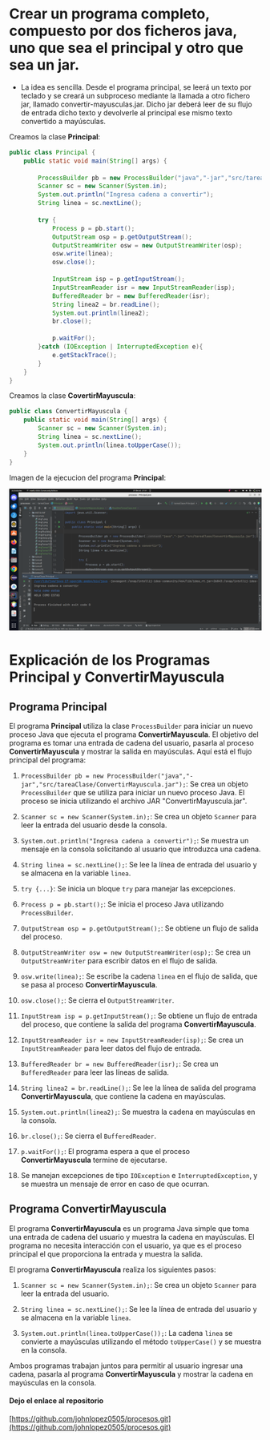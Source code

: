 # Crear un programa completo, compuesto por dos ficheros java, uno que sea el principal y otro que sea un jar.
* La idea es sencilla. Desde el programa principal, se leerá un texto por teclado y se creará un subproceso 
  mediante la llamada a otro fichero jar, llamado convertir-mayusculas.jar. Dicho jar deberá leer de su flujo
  de entrada dicho texto y devolverle al principal ese mismo texto convertido a mayúsculas.

Creamos la clase **Principal**:

```java
public class Principal {
    public static void main(String[] args) {

        ProcessBuilder pb = new ProcessBuilder("java","-jar","src/tareaClase/ConvertirMayuscula.jar");
        Scanner sc = new Scanner(System.in);
        System.out.println("Ingresa cadena a convertir");
        String linea = sc.nextLine();

        try {
            Process p = pb.start();
            OutputStream osp = p.getOutputStream();
            OutputStreamWriter osw = new OutputStreamWriter(osp);
            osw.write(linea);
            osw.close();

            InputStream isp = p.getInputStream();
            InputStreamReader isr = new InputStreamReader(isp);
            BufferedReader br = new BufferedReader(isr);
            String linea2 = br.readLine();
            System.out.println(linea2);
            br.close();

            p.waitFor();
        }catch (IOException | InterruptedException e){
            e.getStackTrace();
        }
    }
}
```

Creamos la clase **CovertirMayuscula**:

```java
public class ConvertirMayuscula {
    public static void main(String[] args) {
        Scanner sc = new Scanner(System.in);
        String linea = sc.nextLine();
        System.out.println(linea.toUpperCase());
    }
}
```


Imagen de la ejecucion del programa **Principal**:

![img](../recursos/imgTareaclase.png)

# Explicación de los Programas Principal y ConvertirMayuscula

## Programa Principal

El programa **Principal** utiliza la clase `ProcessBuilder` para iniciar un nuevo proceso Java que ejecuta el programa
**ConvertirMayuscula**. El objetivo del programa es tomar una entrada de cadena del usuario, pasarla al proceso 
**ConvertirMayuscula** y mostrar la salida en mayúsculas. Aquí está el flujo principal del programa:

1. `ProcessBuilder pb = new ProcessBuilder("java","-jar","src/tareaClase/ConvertirMayuscula.jar");`: Se crea un objeto
   `ProcessBuilder` que se utiliza para iniciar un nuevo proceso Java. El proceso se inicia utilizando el archivo JAR 
   "ConvertirMayuscula.jar".

2. `Scanner sc = new Scanner(System.in);`: Se crea un objeto `Scanner` para leer la entrada del usuario desde la 
    consola.

3. `System.out.println("Ingresa cadena a convertir");`: Se muestra un mensaje en la consola solicitando al usuario 
    que introduzca una cadena.

4. `String linea = sc.nextLine();`: Se lee la línea de entrada del usuario y se almacena en la variable `linea`.

5. `try {...}`: Se inicia un bloque `try` para manejar las excepciones.

6. `Process p = pb.start();`: Se inicia el proceso Java utilizando `ProcessBuilder`.

7. `OutputStream osp = p.getOutputStream();`: Se obtiene un flujo de salida del proceso.

8. `OutputStreamWriter osw = new OutputStreamWriter(osp);`: Se crea un `OutputStreamWriter` para escribir datos en el 
    flujo de salida.

9. `osw.write(linea);`: Se escribe la cadena `linea` en el flujo de salida, que se pasa al proceso 
  **ConvertirMayuscula**.

10. `osw.close();`: Se cierra el `OutputStreamWriter`.

11. `InputStream isp = p.getInputStream();`: Se obtiene un flujo de entrada del proceso, que contiene la salida del 
     programa **ConvertirMayuscula**.

12. `InputStreamReader isr = new InputStreamReader(isp);`: Se crea un `InputStreamReader` para leer datos del flujo 
     de entrada.

13. `BufferedReader br = new BufferedReader(isr);`: Se crea un `BufferedReader` para leer las líneas de salida.

14. `String linea2 = br.readLine();`: Se lee la línea de salida del programa **ConvertirMayuscula**, que contiene 
     la cadena en mayúsculas.

15. `System.out.println(linea2);`: Se muestra la cadena en mayúsculas en la consola.

16. `br.close();`: Se cierra el `BufferedReader`.

17. `p.waitFor();`: El programa espera a que el proceso **ConvertirMayuscula** termine de ejecutarse.

18. Se manejan excepciones de tipo `IOException` e `InterruptedException`, y se muestra un mensaje de error en caso 
    de que ocurran.


## Programa ConvertirMayuscula

El programa **ConvertirMayuscula** es un programa Java simple que toma una entrada de cadena del usuario y muestra 
la cadena en mayúsculas. El programa no necesita interacción con el usuario, ya que es el proceso principal el que 
proporciona la entrada y muestra la salida.

El programa **ConvertirMayuscula** realiza los siguientes pasos:

1. `Scanner sc = new Scanner(System.in);`: Se crea un objeto `Scanner` para leer la entrada del usuario.

2. `String linea = sc.nextLine();`: Se lee la línea de entrada del usuario y se almacena en la variable `linea`.

3. `System.out.println(linea.toUpperCase());`: La cadena `linea` se convierte a mayúsculas utilizando el método 
   `toUpperCase()` y se muestra en la consola.

Ambos programas trabajan juntos para permitir al usuario ingresar una cadena, pasarla al programa **ConvertirMayuscula**
y mostrar la cadena en mayúsculas en la consola.


#### Dejo el enlace al repositorio
[https://github.com/johnlopez0505/procesos.git](https://github.com/johnlopez0505/procesos.git)
